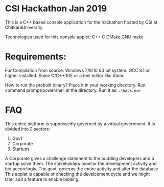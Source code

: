 # CSI Hackathon Jan 2019
This is a C++ based console application for the hackathon hosted by CSI at ChitkaraUniversity.

Technologies used for this console applet:
C++ C CMake GNU make

# Requirements:
For Compilation from source:
Windows 7/8/10 64 bit system.
GCC 8.1 or higher installed.
Some C/C++ IDE or a text editor like Atom.

How to run the prebuilt binary?
Place it in your working directory.
Run command prompt/powershell at the directory.
Run it as:
 ```.\hack.exe```
 
 
# FAQ

This entire platform is suppossedly governed by a virtual government. It is divided into 3 sectors:

1. Govt
2. Corporate
3. Startups


A Corporate gives a challenge statement to the budding developers and a startup solve them. The stakeholders monitor the 
development activity and bid accordingly. The govt. governs the entire activity and alter the database. This applet is capable of checking the development cycle and we might later add a feature to enable bidding.


